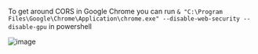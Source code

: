 
To get around CORS in Google Chrome you can run `& "C:\Program Files\Google\Chrome\Application\chrome.exe" --disable-web-security --disable-gpu` in powershell

![image](https://github.com/user-attachments/assets/96624c52-0e7b-47e2-a5e9-c4e7dabe12c2)
